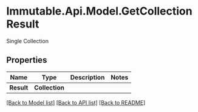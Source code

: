 # Immutable.Api.Model.GetCollectionResult
Single Collection

## Properties

Name | Type | Description | Notes
------------ | ------------- | ------------- | -------------
**Result** | **Collection** |  | 

[[Back to Model list]](../README.md#documentation-for-models) [[Back to API list]](../README.md#documentation-for-api-endpoints) [[Back to README]](../README.md)

